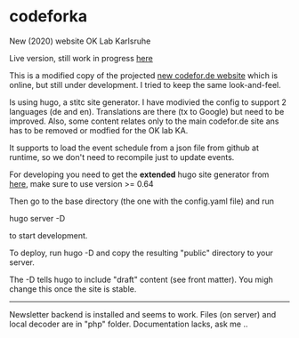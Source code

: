 # codeforka
New (2020) website OK Lab Karlsruhe

Live version, still work in progress [here](https://ok-lab-karlsruhe.de)


This is a modified copy of the projected [new codefor.de website](https://dev.codefor.de) which is online, but still under development. I tried to keep the same look-and-feel.

Is using hugo, a stitc site generator. I have modivied the config to support 2 languages (de and en). Translations are there (tx to Google) but need to be improved. Also, some content relates only to the main codefor.de site ans has to be removed or modfied for the OK lab KA.

It supports to load the event schedule from a json file from github at runtime, so we don't need to recompile just to update events.

For developing you need to get the **extended** hugo site generator from [here](https://github.com/gohugoio/hugo/releases/), make sure to use version >= 0.64

Then go to the base directory (the one with the config.yaml file) and run

hugo server -D

to start development.

To deploy, run hugo -D and copy the resulting "public" directory to your server.

The -D tells hugo to include "draft" content (see front matter). You migh change this once the site is stable.

------
Newsletter backend is installed and seems to work. Files (on server) and local decoder are in "php" folder. Documentation lacks, ask me ..


